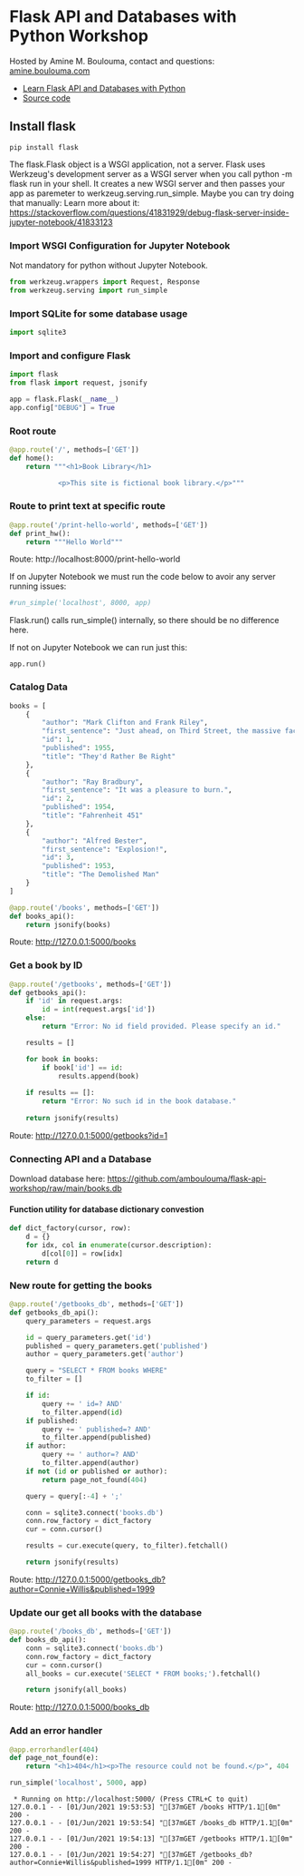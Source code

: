 # Flask API and Databases with Python Workshop
Hosted by Amine M. Boulouma, contact and questions: [amine.boulouma.com](https://amine.boulouma.com)
- [Learn Flask API and Databases with Python](https://www.youtube.com/watch?v=IrWAHTEtqgg&ab_channel=AmineM.Boulouma)
- [Source code](https://github.com/amboulouma/flask-api-workshop)

## Install flask
```pip install flask```


The flask.Flask object is a WSGI application, not a server. Flask uses Werkzeug's development server as a WSGI server when you call python -m flask run in your shell. It creates a new WSGI server and then passes your app as paremeter to werkzeug.serving.run_simple. Maybe you can try doing that manually:
Learn more about it: https://stackoverflow.com/questions/41831929/debug-flask-server-inside-jupyter-notebook/41833123

### Import WSGI Configuration for Jupyter Notebook

Not mandatory for python without Jupyter Notebook.


```python
from werkzeug.wrappers import Request, Response
from werkzeug.serving import run_simple
```

### Import SQLite for some database usage


```python
import sqlite3
```

### Import and configure Flask


```python
import flask
from flask import request, jsonify

app = flask.Flask(__name__)
app.config["DEBUG"] = True
```

### Root route


```python
@app.route('/', methods=['GET'])
def home():
    return """<h1>Book Library</h1>

            <p>This site is fictional book library.</p>"""
```

### Route to print text at specific route


```python
@app.route('/print-hello-world', methods=['GET'])
def print_hw():
    return """Hello World"""
```

Route: http://localhost:8000/print-hello-world

If on Jupyter Notebook we must run the code below to avoir any server running issues:


```python
#run_simple('localhost', 8000, app)
```

Flask.run() calls run_simple() internally, so there should be no difference here.

If not on Jupyter Notebook we can run just this:

```app.run()```

### Catalog Data


```python
books = [
    {
        "author": "Mark Clifton and Frank Riley",
        "first_sentence": "Just ahead, on Third Street, the massive facade of San Francisco's Southern Pacific depot loomed, half hidden in the swirling fog and January twilight.",
        "id": 1,
        "published": 1955,
        "title": "They'd Rather Be Right"
    },
    {
        "author": "Ray Bradbury",
        "first_sentence": "It was a pleasure to burn.",
        "id": 2,
        "published": 1954,
        "title": "Fahrenheit 451"
    },
    {
        "author": "Alfred Bester",
        "first_sentence": "Explosion!",
        "id": 3,
        "published": 1953,
        "title": "The Demolished Man"
    }
]
```


```python
@app.route('/books', methods=['GET'])
def books_api():
    return jsonify(books)
```

Route: http://127.0.0.1:5000/books

### Get a book by ID


```python
@app.route('/getbooks', methods=['GET'])
def getbooks_api():
    if 'id' in request.args:
        id = int(request.args['id'])
    else:
        return "Error: No id field provided. Please specify an id."

    results = []

    for book in books:
        if book['id'] == id:
            results.append(book)
            
    if results == []:
        return "Error: No such id in the book database."
    
    return jsonify(results)
```

Route: http://127.0.0.1:5000/getbooks?id=1

### Connecting API and a Database
Download database here: https://github.com/amboulouma/flask-api-workshop/raw/main/books.db

#### Function utility for database dictionary convestion


```python
def dict_factory(cursor, row):
    d = {}
    for idx, col in enumerate(cursor.description):
        d[col[0]] = row[idx]
    return d
```

### New route for getting the books


```python
@app.route('/getbooks_db', methods=['GET'])
def getbooks_db_api():
    query_parameters = request.args

    id = query_parameters.get('id')
    published = query_parameters.get('published')
    author = query_parameters.get('author')

    query = "SELECT * FROM books WHERE"
    to_filter = []

    if id:
        query += ' id=? AND'
        to_filter.append(id)
    if published:
        query += ' published=? AND'
        to_filter.append(published)
    if author:
        query += ' author=? AND'
        to_filter.append(author)
    if not (id or published or author):
        return page_not_found(404)

    query = query[:-4] + ';'

    conn = sqlite3.connect('books.db')
    conn.row_factory = dict_factory
    cur = conn.cursor()

    results = cur.execute(query, to_filter).fetchall()

    return jsonify(results)
```

Route: http://127.0.0.1:5000/getbooks_db?author=Connie+Willis&published=1999

### Update our get all books with the database


```python
@app.route('/books_db', methods=['GET'])
def books_db_api():
    conn = sqlite3.connect('books.db')
    conn.row_factory = dict_factory
    cur = conn.cursor()
    all_books = cur.execute('SELECT * FROM books;').fetchall()

    return jsonify(all_books)
```

Route: http://127.0.0.1:5000/books_db

### Add an error handler


```python
@app.errorhandler(404)
def page_not_found(e):
    return "<h1>404</h1><p>The resource could not be found.</p>", 404
```


```python
run_simple('localhost', 5000, app)
```

     * Running on http://localhost:5000/ (Press CTRL+C to quit)
    127.0.0.1 - - [01/Jun/2021 19:53:53] "[37mGET /books HTTP/1.1[0m" 200 -
    127.0.0.1 - - [01/Jun/2021 19:53:54] "[37mGET /books_db HTTP/1.1[0m" 200 -
    127.0.0.1 - - [01/Jun/2021 19:54:13] "[37mGET /getbooks HTTP/1.1[0m" 200 -
    127.0.0.1 - - [01/Jun/2021 19:54:27] "[37mGET /getbooks_db?author=Connie+Willis&published=1999 HTTP/1.1[0m" 200 -

